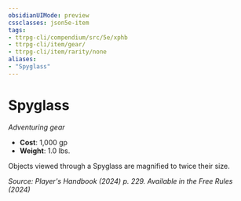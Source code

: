 ```yaml
---
obsidianUIMode: preview
cssclasses: json5e-item
tags:
- ttrpg-cli/compendium/src/5e/xphb
- ttrpg-cli/item/gear/
- ttrpg-cli/item/rarity/none
aliases: 
- "Spyglass"
---
```

# Spyglass
*Adventuring gear*  

- **Cost**: 1,000 gp
- **Weight**: 1.0 lbs.

Objects viewed through a Spyglass are magnified to twice their size.

*Source: Player's Handbook (2024) p. 229. Available in the Free Rules (2024)*